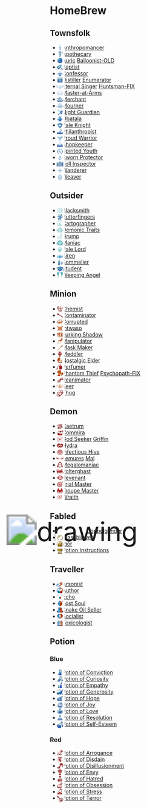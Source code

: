 # HomeBrew

## Townsfolk
- <img src="Townsfolk/Anthropomancer/image.png" alt="drawing" height="5" style="object-fit: cover; scale: 5" /> <a href="https://github.com/yoyosource/BOTC-HomeBrew/tree/master/Townsfolk/Anthropomancer">Anthropomancer</a>
- <img src="Townsfolk/Apothecary/image.png" alt="drawing" height="5" style="object-fit: cover; scale: 5" /> <a href="https://github.com/yoyosource/BOTC-HomeBrew/tree/master/Townsfolk/Apothecary">Apothecary</a>
- <img src="Townsfolk/Auric/image.png" alt="drawing" height="5" style="object-fit: cover; scale: 5" /> <a href="https://github.com/yoyosource/BOTC-HomeBrew/tree/master/Townsfolk/Auric">Auric</a>
<a href="https://github.com/yoyosource/BOTC-HomeBrew/tree/master/Townsfolk/Balloonist-OLD">Balloonist-OLD</a>
- <img src="Townsfolk/Baptist/image.png" alt="drawing" height="5" style="object-fit: cover; scale: 5" /> <a href="https://github.com/yoyosource/BOTC-HomeBrew/tree/master/Townsfolk/Baptist">Baptist</a>
- <img src="Townsfolk/Confessor/image.png" alt="drawing" height="5" style="object-fit: cover; scale: 5" /> <a href="https://github.com/yoyosource/BOTC-HomeBrew/tree/master/Townsfolk/Confessor">Confessor</a>
- <img src="Townsfolk/Distiller/image.png" alt="drawing" height="5" style="object-fit: cover; scale: 5" /> <a href="https://github.com/yoyosource/BOTC-HomeBrew/tree/master/Townsfolk/Distiller">Distiller</a>
<a href="https://github.com/yoyosource/BOTC-HomeBrew/tree/master/Townsfolk/Enumerator">Enumerator</a>
- <img src="Townsfolk/Eternal%20Singer/image.png" alt="drawing" height="5" style="object-fit: cover; scale: 5" /> <a href="https://github.com/yoyosource/BOTC-HomeBrew/tree/master/Townsfolk/Eternal%20Singer">Eternal Singer</a>
<a href="https://github.com/yoyosource/BOTC-HomeBrew/tree/master/Townsfolk/Huntsman-FIX">Huntsman-FIX</a>
- <img src="Townsfolk/Master-at-Arms/image.png" alt="drawing" height="5" style="object-fit: cover; scale: 5" /> <a href="https://github.com/yoyosource/BOTC-HomeBrew/tree/master/Townsfolk/Master-at-Arms">Master-at-Arms</a>
- <img src="Townsfolk/Merchant/image.png" alt="drawing" height="5" style="object-fit: cover; scale: 5" /> <a href="https://github.com/yoyosource/BOTC-HomeBrew/tree/master/Townsfolk/Merchant">Merchant</a>
- <img src="Townsfolk/Mourner/image.png" alt="drawing" height="5" style="object-fit: cover; scale: 5" /> <a href="https://github.com/yoyosource/BOTC-HomeBrew/tree/master/Townsfolk/Mourner">Mourner</a>
- <img src="Townsfolk/Night%20Guardian/image.png" alt="drawing" height="5" style="object-fit: cover; scale: 5" /> <a href="https://github.com/yoyosource/BOTC-HomeBrew/tree/master/Townsfolk/Night%20Guardian">Night Guardian</a>
- <img src="Townsfolk/Obatala/image.png" alt="drawing" height="5" style="object-fit: cover; scale: 5" /> <a href="https://github.com/yoyosource/BOTC-HomeBrew/tree/master/Townsfolk/Obatala">Obatala</a>
- <img src="Townsfolk/Pale%20Knight/image.png" alt="drawing" height="5" style="object-fit: cover; scale: 5" /> <a href="https://github.com/yoyosource/BOTC-HomeBrew/tree/master/Townsfolk/Pale%20Knight">Pale Knight</a>
- <img src="Townsfolk/Philanthropist/image.png" alt="drawing" height="5" style="object-fit: cover; scale: 5" /> <a href="https://github.com/yoyosource/BOTC-HomeBrew/tree/master/Townsfolk/Philanthropist">Philanthropist</a>
- <img src="Townsfolk/Proud%20Warrior/image.png" alt="drawing" height="5" style="object-fit: cover; scale: 5" /> <a href="https://github.com/yoyosource/BOTC-HomeBrew/tree/master/Townsfolk/Proud%20Warrior">Proud Warrior</a>
- <img src="Townsfolk/Shopkeeper/image.png" alt="drawing" height="5" style="object-fit: cover; scale: 5" /> <a href="https://github.com/yoyosource/BOTC-HomeBrew/tree/master/Townsfolk/Shopkeeper">Shopkeeper</a>
- <img src="Townsfolk/Spirited%20Youth/image.png" alt="drawing" height="5" style="object-fit: cover; scale: 5" /> <a href="https://github.com/yoyosource/BOTC-HomeBrew/tree/master/Townsfolk/Spirited%20Youth">Spirited Youth</a>
- <img src="Townsfolk/Sworn%20Protector/image.png" alt="drawing" height="5" style="object-fit: cover; scale: 5" /> <a href="https://github.com/yoyosource/BOTC-HomeBrew/tree/master/Townsfolk/Sworn%20Protector">Sworn Protector</a>
- <img src="Townsfolk/Toll%20Inspector/image.png" alt="drawing" height="5" style="object-fit: cover; scale: 5" /> <a href="https://github.com/yoyosource/BOTC-HomeBrew/tree/master/Townsfolk/Toll%20Inspector">Toll Inspector</a>
- <img src="Townsfolk/Wanderer/image.png" alt="drawing" height="5" style="object-fit: cover; scale: 5" /> <a href="https://github.com/yoyosource/BOTC-HomeBrew/tree/master/Townsfolk/Wanderer">Wanderer</a>
- <img src="Townsfolk/Weaver/image.png" alt="drawing" height="5" style="object-fit: cover; scale: 5" /> <a href="https://github.com/yoyosource/BOTC-HomeBrew/tree/master/Townsfolk/Weaver">Weaver</a>

## Outsider
- <img src="Outsider/Blacksmith/image.png" alt="drawing" height="5" style="object-fit: cover; scale: 5" /> <a href="https://github.com/yoyosource/BOTC-HomeBrew/tree/master/Outsider/Blacksmith">Blacksmith</a>
- <img src="Outsider/Butterfingers/image.png" alt="drawing" height="5" style="object-fit: cover; scale: 5" /> <a href="https://github.com/yoyosource/BOTC-HomeBrew/tree/master/Outsider/Butterfingers">Butterfingers</a>
- <img src="Outsider/Cartographer/image.png" alt="drawing" height="5" style="object-fit: cover; scale: 5" /> <a href="https://github.com/yoyosource/BOTC-HomeBrew/tree/master/Outsider/Cartographer">Cartographer</a>
- <img src="Outsider/Demonic%20Traits/image.png" alt="drawing" height="5" style="object-fit: cover; scale: 5" /> <a href="https://github.com/yoyosource/BOTC-HomeBrew/tree/master/Outsider/Demonic%20Traits">Demonic Traits</a>
- <img src="Outsider/Grump/image.png" alt="drawing" height="5" style="object-fit: cover; scale: 5" /> <a href="https://github.com/yoyosource/BOTC-HomeBrew/tree/master/Outsider/Grump">Grump</a>
- <img src="Outsider/Maniac/image.png" alt="drawing" height="5" style="object-fit: cover; scale: 5" /> <a href="https://github.com/yoyosource/BOTC-HomeBrew/tree/master/Outsider/Maniac">Maniac</a>
- <img src="Outsider/Pale%20Lord/image.png" alt="drawing" height="5" style="object-fit: cover; scale: 5" /> <a href="https://github.com/yoyosource/BOTC-HomeBrew/tree/master/Outsider/Pale%20Lord">Pale Lord</a>
- <img src="Outsider/Siren/image.png" alt="drawing" height="5" style="object-fit: cover; scale: 5" /> <a href="https://github.com/yoyosource/BOTC-HomeBrew/tree/master/Outsider/Siren">Siren</a>
- <img src="Outsider/Sommelier/image.png" alt="drawing" height="5" style="object-fit: cover; scale: 5" /> <a href="https://github.com/yoyosource/BOTC-HomeBrew/tree/master/Outsider/Sommelier">Sommelier</a>
- <img src="Outsider/Student/image.png" alt="drawing" height="5" style="object-fit: cover; scale: 5" /> <a href="https://github.com/yoyosource/BOTC-HomeBrew/tree/master/Outsider/Student">Student</a>
- <img src="Outsider/Weeping%20Angel/image.png" alt="drawing" height="5" style="object-fit: cover; scale: 5" /> <a href="https://github.com/yoyosource/BOTC-HomeBrew/tree/master/Outsider/Weeping%20Angel">Weeping Angel</a>

## Minion
- <img src="Minion/Chemist/image.png" alt="drawing" height="5" style="object-fit: cover; scale: 5" /> <a href="https://github.com/yoyosource/BOTC-HomeBrew/tree/master/Minion/Chemist">Chemist</a>
- <img src="Minion/Contaminator/image.png" alt="drawing" height="5" style="object-fit: cover; scale: 5" /> <a href="https://github.com/yoyosource/BOTC-HomeBrew/tree/master/Minion/Contaminator">Contaminator</a>
- <img src="Minion/Corrupted/image.png" alt="drawing" height="5" style="object-fit: cover; scale: 5" /> <a href="https://github.com/yoyosource/BOTC-HomeBrew/tree/master/Minion/Corrupted">Corrupted</a>
- <img src="Minion/Intwaso/image.png" alt="drawing" height="5" style="object-fit: cover; scale: 5" /> <a href="https://github.com/yoyosource/BOTC-HomeBrew/tree/master/Minion/Intwaso">Intwaso</a>
- <img src="Minion/Lurking%20Shadow/image.png" alt="drawing" height="5" style="object-fit: cover; scale: 5" /> <a href="https://github.com/yoyosource/BOTC-HomeBrew/tree/master/Minion/Lurking%20Shadow">Lurking Shadow</a>
- <img src="Minion/Manipulator/image.png" alt="drawing" height="5" style="object-fit: cover; scale: 5" /> <a href="https://github.com/yoyosource/BOTC-HomeBrew/tree/master/Minion/Manipulator">Manipulator</a>
- <img src="Minion/Mask%20Maker/image.png" alt="drawing" height="5" style="object-fit: cover; scale: 5" /> <a href="https://github.com/yoyosource/BOTC-HomeBrew/tree/master/Minion/Mask%20Maker">Mask Maker</a>
- <img src="Minion/Meddler/image.png" alt="drawing" height="5" style="object-fit: cover; scale: 5" /> <a href="https://github.com/yoyosource/BOTC-HomeBrew/tree/master/Minion/Meddler">Meddler</a>
- <img src="Minion/Nostalgic%20Elder/image.png" alt="drawing" height="5" style="object-fit: cover; scale: 5" /> <a href="https://github.com/yoyosource/BOTC-HomeBrew/tree/master/Minion/Nostalgic%20Elder">Nostalgic Elder</a>
- <img src="Minion/Perfumer/image.png" alt="drawing" height="5" style="object-fit: cover; scale: 5" /> <a href="https://github.com/yoyosource/BOTC-HomeBrew/tree/master/Minion/Perfumer">Perfumer</a>
- <img src="Minion/Phantom%20Thief/image.png" alt="drawing" height="5" style="object-fit: cover; scale: 5" /> <a href="https://github.com/yoyosource/BOTC-HomeBrew/tree/master/Minion/Phantom%20Thief">Phantom Thief</a>
<a href="https://github.com/yoyosource/BOTC-HomeBrew/tree/master/Minion/Psychopath-FIX">Psychopath-FIX</a>
- <img src="Minion/Reanimator/image.png" alt="drawing" height="5" style="object-fit: cover; scale: 5" /> <a href="https://github.com/yoyosource/BOTC-HomeBrew/tree/master/Minion/Reanimator">Reanimator</a>
- <img src="Minion/Seer/image.png" alt="drawing" height="5" style="object-fit: cover; scale: 5" /> <a href="https://github.com/yoyosource/BOTC-HomeBrew/tree/master/Minion/Seer">Seer</a>
- <img src="Minion/Thug/image.png" alt="drawing" height="5" style="object-fit: cover; scale: 5" /> <a href="https://github.com/yoyosource/BOTC-HomeBrew/tree/master/Minion/Thug">Thug</a>

## Demon
- <img src="Demon/Caetrum/image.png" alt="drawing" height="5" style="object-fit: cover; scale: 5" /> <a href="https://github.com/yoyosource/BOTC-HomeBrew/tree/master/Demon/Caetrum">Caetrum</a>
- <img src="Demon/Commira/image.png" alt="drawing" height="5" style="object-fit: cover; scale: 5" /> <a href="https://github.com/yoyosource/BOTC-HomeBrew/tree/master/Demon/Commira">Commira</a>
- <img src="Demon/God%20Seeker/image.png" alt="drawing" height="5" style="object-fit: cover; scale: 5" /> <a href="https://github.com/yoyosource/BOTC-HomeBrew/tree/master/Demon/God%20Seeker">God Seeker</a>
<a href="https://github.com/yoyosource/BOTC-HomeBrew/tree/master/Demon/Griffin">Griffin</a>
- <img src="Demon/Hydra/image.png" alt="drawing" height="5" style="object-fit: cover; scale: 5" /> <a href="https://github.com/yoyosource/BOTC-HomeBrew/tree/master/Demon/Hydra">Hydra</a>
- <img src="Demon/Infectious%20Hive/image.png" alt="drawing" height="5" style="object-fit: cover; scale: 5" /> <a href="https://github.com/yoyosource/BOTC-HomeBrew/tree/master/Demon/Infectious%20Hive">Infectious Hive</a>
- <img src="Demon/Lemures/image.png" alt="drawing" height="5" style="object-fit: cover; scale: 5" /> <a href="https://github.com/yoyosource/BOTC-HomeBrew/tree/master/Demon/Lemures">Lemures</a>
<a href="https://github.com/yoyosource/BOTC-HomeBrew/tree/master/Demon/Mal">Mal</a>
- <img src="Demon/Megalomaniac/image.png" alt="drawing" height="5" style="object-fit: cover; scale: 5" /> <a href="https://github.com/yoyosource/BOTC-HomeBrew/tree/master/Demon/Megalomaniac">Megalomaniac</a>
- <img src="Demon/Polterghast/image.png" alt="drawing" height="5" style="object-fit: cover; scale: 5" /> <a href="https://github.com/yoyosource/BOTC-HomeBrew/tree/master/Demon/Polterghast">Polterghast</a>
- <img src="Demon/Revenant/image.png" alt="drawing" height="5" style="object-fit: cover; scale: 5" /> <a href="https://github.com/yoyosource/BOTC-HomeBrew/tree/master/Demon/Revenant">Revenant</a>
- <img src="Demon/Trial%20Master/image.png" alt="drawing" height="5" style="object-fit: cover; scale: 5" /> <a href="https://github.com/yoyosource/BOTC-HomeBrew/tree/master/Demon/Trial%20Master">Trial Master</a>
- <img src="Demon/Troupe%20Master/image.png" alt="drawing" height="5" style="object-fit: cover; scale: 5" /> <a href="https://github.com/yoyosource/BOTC-HomeBrew/tree/master/Demon/Troupe%20Master">Troupe Master</a>
- <img src="Demon/Wraith/image.png" alt="drawing" height="5" style="object-fit: cover; scale: 5" /> <a href="https://github.com/yoyosource/BOTC-HomeBrew/tree/master/Demon/Wraith">Wraith</a>

## Fabled
- <img src="Fabled/Doppelgänger/image.png" alt="drawing" height="5" style="object-fit: cover; scale: 5" /> <a href="https://github.com/yoyosource/BOTC-HomeBrew/tree/master/Fabled/Doppelgänger">Doppelgänger</a>
- <img src="Fabled/Glassblower/image.png" alt="drawing" height="5" style="object-fit: cover; scale: 5" /> <a href="https://github.com/yoyosource/BOTC-HomeBrew/tree/master/Fabled/Glassblower">Glassblower</a>
- <img src="Fabled/Igor/image.png" alt="drawing" height="5" style="object-fit: cover; scale: 5" /> <a href="https://github.com/yoyosource/BOTC-HomeBrew/tree/master/Fabled/Igor">Igor</a>
- <img src="Fabled/Potion%20Instructions/image.png" alt="drawing" height="5" style="object-fit: cover; scale: 5" /> <a href="https://github.com/yoyosource/BOTC-HomeBrew/tree/master/Fabled/Potion%20Instructions">Potion Instructions</a>

## Traveller
- <img src="Traveller/Arsonist/image.png" alt="drawing" height="5" style="object-fit: cover; scale: 5" /> <a href="https://github.com/yoyosource/BOTC-HomeBrew/tree/master/Traveller/Arsonist">Arsonist</a>
- <img src="Traveller/Author/image.png" alt="drawing" height="5" style="object-fit: cover; scale: 5" /> <a href="https://github.com/yoyosource/BOTC-HomeBrew/tree/master/Traveller/Author">Author</a>
- <img src="Traveller/Echo/image.png" alt="drawing" height="5" style="object-fit: cover; scale: 5" /> <a href="https://github.com/yoyosource/BOTC-HomeBrew/tree/master/Traveller/Echo">Echo</a>
- <img src="Traveller/Lost%20Soul/image.png" alt="drawing" height="5" style="object-fit: cover; scale: 5" /> <a href="https://github.com/yoyosource/BOTC-HomeBrew/tree/master/Traveller/Lost%20Soul">Lost Soul</a>
- <img src="Traveller/Snake%20Oil%20Seller/image.png" alt="drawing" height="5" style="object-fit: cover; scale: 5" /> <a href="https://github.com/yoyosource/BOTC-HomeBrew/tree/master/Traveller/Snake%20Oil%20Seller">Snake Oil Seller</a>
- <img src="Traveller/Socialist/image.png" alt="drawing" height="5" style="object-fit: cover; scale: 5" /> <a href="https://github.com/yoyosource/BOTC-HomeBrew/tree/master/Traveller/Socialist">Socialist</a>
- <img src="Traveller/Toxicologist/image.png" alt="drawing" height="5" style="object-fit: cover; scale: 5" /> <a href="https://github.com/yoyosource/BOTC-HomeBrew/tree/master/Traveller/Toxicologist">Toxicologist</a>

## Potion

### Blue
- <img src="Potion/Blue/Potion%20of%20Conviction/image.png" alt="drawing" height="5" style="object-fit: cover; scale: 5" /> <a href="https://github.com/yoyosource/BOTC-HomeBrew/tree/master/Potion/Blue/Potion%20of%20Conviction">Potion of Conviction</a>
- <img src="Potion/Blue/Potion%20of%20Curiosity/image.png" alt="drawing" height="5" style="object-fit: cover; scale: 5" /> <a href="https://github.com/yoyosource/BOTC-HomeBrew/tree/master/Potion/Blue/Potion%20of%20Curiosity">Potion of Curiosity</a>
- <img src="Potion/Blue/Potion%20of%20Empathy/image.png" alt="drawing" height="5" style="object-fit: cover; scale: 5" /> <a href="https://github.com/yoyosource/BOTC-HomeBrew/tree/master/Potion/Blue/Potion%20of%20Empathy">Potion of Empathy</a>
- <img src="Potion/Blue/Potion%20of%20Generosity/image.png" alt="drawing" height="5" style="object-fit: cover; scale: 5" /> <a href="https://github.com/yoyosource/BOTC-HomeBrew/tree/master/Potion/Blue/Potion%20of%20Generosity">Potion of Generosity</a>
- <img src="Potion/Blue/Potion%20of%20Hope/image.png" alt="drawing" height="5" style="object-fit: cover; scale: 5" /> <a href="https://github.com/yoyosource/BOTC-HomeBrew/tree/master/Potion/Blue/Potion%20of%20Hope">Potion of Hope</a>
- <img src="Potion/Blue/Potion%20of%20Joy/image.png" alt="drawing" height="5" style="object-fit: cover; scale: 5" /> <a href="https://github.com/yoyosource/BOTC-HomeBrew/tree/master/Potion/Blue/Potion%20of%20Joy">Potion of Joy</a>
- <img src="Potion/Blue/Potion%20of%20Love/image.png" alt="drawing" height="5" style="object-fit: cover; scale: 5" /> <a href="https://github.com/yoyosource/BOTC-HomeBrew/tree/master/Potion/Blue/Potion%20of%20Love">Potion of Love</a>
- <img src="Potion/Blue/Potion%20of%20Resolution/image.png" alt="drawing" height="5" style="object-fit: cover; scale: 5" /> <a href="https://github.com/yoyosource/BOTC-HomeBrew/tree/master/Potion/Blue/Potion%20of%20Resolution">Potion of Resolution</a>
- <img src="Potion/Blue/Potion%20of%20Self-Esteem/image.png" alt="drawing" height="5" style="object-fit: cover; scale: 5" /> <a href="https://github.com/yoyosource/BOTC-HomeBrew/tree/master/Potion/Blue/Potion%20of%20Self-Esteem">Potion of Self-Esteem</a>

### Red
- <img src="Potion/Red/Potion%20of%20Arrogance/image.png" alt="drawing" height="5" style="object-fit: cover; scale: 5" /> <a href="https://github.com/yoyosource/BOTC-HomeBrew/tree/master/Potion/Red/Potion%20of%20Arrogance">Potion of Arrogance</a>
- <img src="Potion/Red/Potion%20of%20Disdain/image.png" alt="drawing" height="5" style="object-fit: cover; scale: 5" /> <a href="https://github.com/yoyosource/BOTC-HomeBrew/tree/master/Potion/Red/Potion%20of%20Disdain">Potion of Disdain</a>
- <img src="Potion/Red/Potion%20of%20Disillusionment/image.png" alt="drawing" height="5" style="object-fit: cover; scale: 5" /> <a href="https://github.com/yoyosource/BOTC-HomeBrew/tree/master/Potion/Red/Potion%20of%20Disillusionment">Potion of Disillusionment</a>
- <img src="Potion/Red/Potion%20of%20Envy/image.png" alt="drawing" height="5" style="object-fit: cover; scale: 5" /> <a href="https://github.com/yoyosource/BOTC-HomeBrew/tree/master/Potion/Red/Potion%20of%20Envy">Potion of Envy</a>
- <img src="Potion/Red/Potion%20of%20Hatred/image.png" alt="drawing" height="5" style="object-fit: cover; scale: 5" /> <a href="https://github.com/yoyosource/BOTC-HomeBrew/tree/master/Potion/Red/Potion%20of%20Hatred">Potion of Hatred</a>
- <img src="Potion/Red/Potion%20of%20Obsession/image.png" alt="drawing" height="5" style="object-fit: cover; scale: 5" /> <a href="https://github.com/yoyosource/BOTC-HomeBrew/tree/master/Potion/Red/Potion%20of%20Obsession">Potion of Obsession</a>
- <img src="Potion/Red/Potion%20of%20Stress/image.png" alt="drawing" height="5" style="object-fit: cover; scale: 5" /> <a href="https://github.com/yoyosource/BOTC-HomeBrew/tree/master/Potion/Red/Potion%20of%20Stress">Potion of Stress</a>
- <img src="Potion/Red/Potion%20of%20Terror/image.png" alt="drawing" height="5" style="object-fit: cover; scale: 5" /> <a href="https://github.com/yoyosource/BOTC-HomeBrew/tree/master/Potion/Red/Potion%20of%20Terror">Potion of Terror</a>
